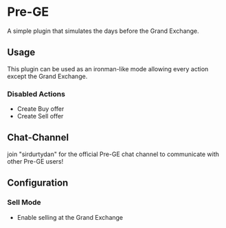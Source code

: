 # Pre-GE
A simple plugin that simulates the days before the Grand Exchange.
## Usage
This plugin can be used as an ironman-like mode allowing every action except the Grand Exchange.
### Disabled Actions
- Create Buy offer
- Create Sell offer
## Chat-Channel
join "sirdurtydan" for the official Pre-GE chat channel to communicate with other Pre-GE users!
## Configuration
### **Sell Mode**
- Enable selling at the Grand Exchange